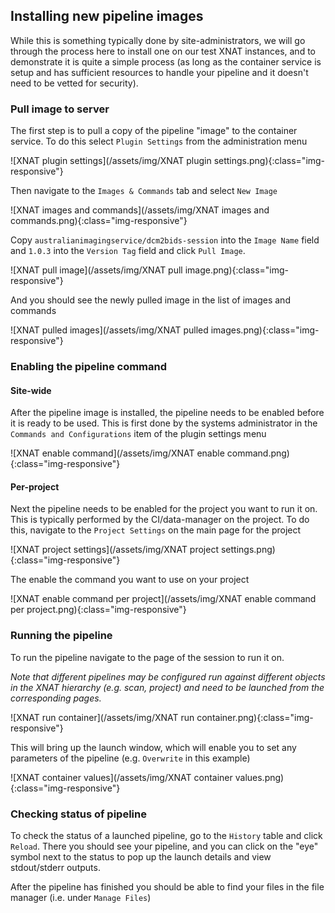## Installing new pipeline images

While this is something typically done by site-administrators, we will go through the
process here to install one on our test XNAT instances, and to demonstrate it is quite
a simple process (as long as the container service is setup and has
sufficient resources to handle your pipeline and it doesn't need to be
vetted for security).

### Pull image to server

The first step is to pull a copy of the pipeline "image" to the container service. To do this select `Plugin Settings` from the
administration menu

![XNAT plugin settings](/assets/img/XNAT plugin settings.png){:class="img-responsive"}

Then navigate to the `Images & Commands` tab and select `New Image`

![XNAT images and commands](/assets/img/XNAT images and commands.png){:class="img-responsive"}

Copy `australianimagingservice/dcm2bids-session` into the `Image Name` field and `1.0.3` into the `Version Tag` field and click `Pull Image`.

![XNAT pull image](/assets/img/XNAT pull image.png){:class="img-responsive"}

And you should see the newly pulled image in the list of images and commands

![XNAT pulled images](/assets/img/XNAT pulled images.png){:class="img-responsive"}

### Enabling the pipeline command

#### Site-wide

After the pipeline image is installed, the pipeline needs to be enabled
before it is ready to be used. This is first done by the systems administrator in the `Commands and Configurations` item of the plugin
settings menu

![XNAT enable command](/assets/img/XNAT enable command.png){:class="img-responsive"}

#### Per-project

Next the pipeline needs to be enabled for the project you want to run it on. This is typically performed by the CI/data-manager on the project. To do this, navigate to the `Project Settings` on the main
page for the project

![XNAT project settings](/assets/img/XNAT project settings.png){:class="img-responsive"}

The enable the command you want to use on your project

![XNAT enable command per project](/assets/img/XNAT enable command per project.png){:class="img-responsive"}


### Running the pipeline

To run the pipeline navigate to the page of the session to run it on. 

*Note that different pipelines may be configured run against different objects in the XNAT hierarchy (e.g. scan, project) and need to be launched from the corresponding pages.*

![XNAT run container](/assets/img/XNAT run container.png){:class="img-responsive"}

This will bring up the launch window, which will enable you to set any
parameters of the pipeline (e.g. `Overwrite` in this example)

![XNAT container values](/assets/img/XNAT container values.png){:class="img-responsive"}


### Checking status of pipeline

To check the status of a launched pipeline, go to the `History` table and click `Reload`. There you should see your pipeline, and you can click on the "eye" symbol next to the status to pop up the launch details and view stdout/stderr outputs.

After the pipeline has finished you should be able to find your files in the file manager (i.e. under `Manage Files`)